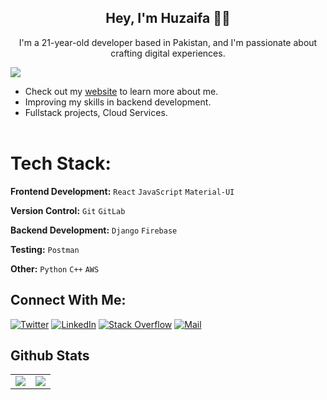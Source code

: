 <h2 align="center"> Hey, I'm Huzaifa 👋🏽 </h2>

<p align="center">I'm a 21-year-old developer based in Pakistan, and I'm passionate about crafting digital experiences.</p>

[![](https://visitcount.itsvg.in/api?id=huzaifailyas02&icon=0&color=0)](https://visitcount.itsvg.in)

- Check out my [website](http://huzaifa-02.netlify.app/) to learn more about me.
- Improving my skills in backend development.
- Fullstack projects, Cloud Services.
  <br></br>

# Tech Stack:

**Frontend Development:** `React` `JavaScript` `Material-UI`

**Version Control:** `Git` `GitLab`

**Backend Development:** `Django` `Firebase`

**Testing:** `Postman`

**Other:** `Python` `C++` `AWS`

## Connect With Me:

[![Twitter](https://img.shields.io/badge/Twitter-%231DA1F2.svg?logo=Twitter&logoColor=white)](https://twitter.com/m_huzaifa_25) [![LinkedIn](https://img.shields.io/badge/LinkedIn-%230077B5.svg?logo=linkedin&logoColor=white)](https://www.linkedin.com/in/huzaifa-ilyas/) [![Stack Overflow](https://img.shields.io/badge/-Stackoverflow-FE7A16?logo=stack-overflow&logoColor=white)](https://stackoverflow.com/users/22700112/muhammad-huzaifa-ilyas) [![Mail](https://img.shields.io/badge/Mail-%23D14836.svg?logo=mail.ru&logoColor=white)](mailto:huzaifailyas02@outlook.com)

<div>
    <h2 align=left> Github Stats</h2>
</div>
<table>
    <tr>
        <td colspan="2" rowspan="2">
        <img src="https://github-readme-stats.vercel.app/api?username=huzaifailyas02&theme=github_dark&show_icons=true">
        </a>
        </td>
        <td colspan="2" rowspan="2">
        <img src="https://github-readme-stats.vercel.app/api/top-langs/?username=huzaifailyas02&theme=dark&hide_border=false&include_all_commits=false&count_private=false&layout=compact">
        </a>
        </td>
    </tr>
</table>
